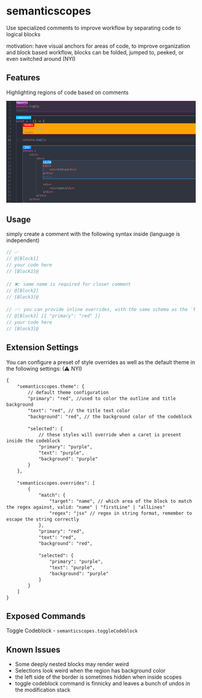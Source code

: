 # semanticscopes

Use specialized comments to improve workflow by separating code to logical blocks

motivation:
have visual anchors for areas of code, to improve organization
and block based workflow, blocks can be folded, jumped to, peeked, or even switched around (NYI)

## Features

Highlighting regions of code based on comments

![Highlighting example](images/screenshot_1.png)

## Usage

simply create a comment with the following syntax inside (language is independent)

```js
// ✅
// @[Block1]
// your code here
// [Block1]@

// ❌: same name is required for closer comment
// @[Block2]
// [Block3]@

// ✅: you can provide inline overrides, with the same schema as the `theme` setting
// @[Block3] [{ "primary": "red" }]
// your code here
// [Block3]@
```

## Extension Settings

You can configure a preset of style overrides as well as the default theme in the following settings: (⚠ NYI)

```jsonc
{
	"semanticscopes.theme": {
		// default theme configuration
		"primary": "red", //used to color the outline and title background
		"text": "red", // the title text color
		"background": "red", // the background color of the codeblock

		"selected": {
			// these styles will override when a caret is present inside the codeblock
			"primary": "purple",
			"text": "purple",
			"background": "purple"
		}
	},

	"semanticscopes.overrides": [
		{
			"match": {
				"target": "name", // which area of the block to match the regex against, valid: "name" | "firstLine" | "allLines"
				"regex": "jsx" // regex in string format, remember to escape the string correctly
			},
			"primary": "red",
			"text": "red",
			"background": "red",

			"selected": {
				"primary": "purple",
				"text": "purple",
				"background": "purple"
			}
		}
	]
}
```

## Exposed Commands

Toggle Codeblock - `semanticscopes.toggleCodeblock`

## Known Issues

-   Some deeply nested blocks may render weird
-   Selections look weird when the region has background color
-   the left side of the border is sometimes hidden when inside scopes
-   toggle codeblock command is finnicky and leaves a bunch of undos in the modification stack
